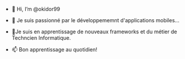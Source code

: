 - 👋 Hi, I’m @okidor99 
- 👀 Je suis passionné par le développememnt d'applications mobiles...
- 🌱Je suis en apprentissage de nouveaux frameworks et du métier de Techncien Informatique.

- 📫 Bon apprentissage au quotidien!

<!---
okidor99/okidor99 is a ✨ special ✨ repository because its `README.md` (this file) appears on your GitHub profile.
You can click the Preview link to take a look at your changes.
--->
